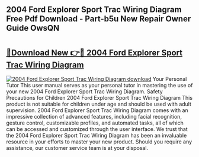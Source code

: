 ## 2004 Ford Explorer Sport Trac Wiring Diagram Free Pdf Download - Part-b5u New Repair Owner Guide OwsQN

# <h2><a href="http://dfm5bw.blite.top/?on=2004+Ford+Explorer+Sport+Trac+Wiring+Diagram">🔗Download New 👉🔴 2004 Ford Explorer Sport Trac Wiring Diagram</a></h2>

[![2004 Ford Explorer Sport Trac Wiring Diagram download](https://i.imgur.com/lujVjoI.png)](http://dfm5bw.blite.top/?on=2004+Ford+Explorer+Sport+Trac+Wiring+Diagram)
Your Personal Tutor This user manual serves as your personal tutor in mastering the use of your new 2004 Ford Explorer Sport Trac Wiring Diagram. Safety Precautions for Children 2004 Ford Explorer Sport Trac Wiring Diagram This product is not suitable for children under age and should be used with adult supervision. 2004 Ford Explorer Sport Trac Wiring Diagram comes with an impressive collection of advanced features, including facial recognition, gesture control, customizable profiles, and automated tasks, all of which can be accessed and customized through the user interface. We trust that the 2004 Ford Explorer Sport Trac Wiring Diagram has been an invaluable resource in your efforts to master your new product. Should you require any assistance, our customer service team is at your disposal.
